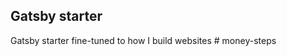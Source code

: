 ## Gatsby starter 

Gatsby starter fine-tuned to how I build websites
#   m o n e y - s t e p s  
 